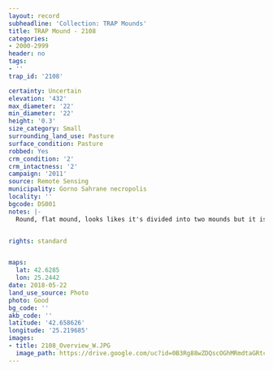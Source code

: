 ```yaml
---
layout: record
subheadline: 'Collection: TRAP Mounds'
title: TRAP Mound - 2108
categories:
- 2000-2999
header: no
tags:
- ''
trap_id: '2108'

certainty: Uncertain
elevation: '432'
max_diameter: '22'
min_diameter: '22'
height: '0.3'
size_category: Small
surrounding_land_use: Pasture
surface_condition: Pasture
robbed: Yes
crm_condition: '2'
crm_intactness: '2'
campaign: '2011'
source: Remote Sensing
municipality: Gorno Sahrane necropolis
locality: ''
bgcode: DS001
notes: |-
  Round, flat mound, looks likes it's divided into two mounds but it is one mound.


rights: standard


maps:
  lat: 42.6285
  lon: 25.2442
date: 2018-05-22
land_use_source: Photo
photo: Good
bg_code: ''
akb_code: ''
latitude: '42.658626'
longitude: '25.219685'
images:
- title: 2108_Overview_W.JPG
  image_path: https://drive.google.com/uc?id=0B3Rg88wZDQscOGhMRmdtaGRtc2s
---
```

